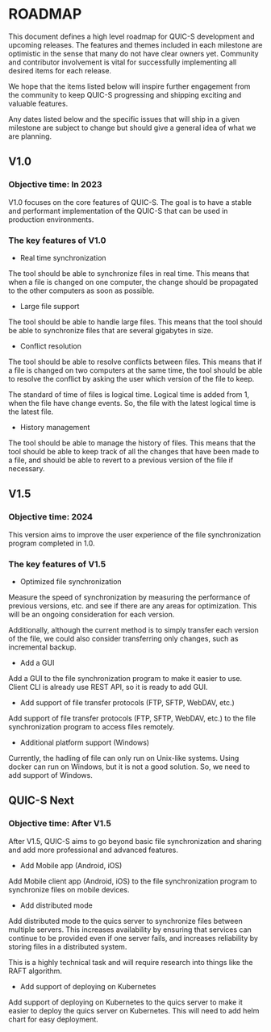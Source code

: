 # ROADMAP

This document defines a high level roadmap for QUIC-S development and upcoming releases. The features and themes included in each milestone are optimistic in the sense that many do not have clear owners yet. Community and contributor involvement is vital for successfully implementing all desired items for each release. 

We hope that the items listed below will inspire further engagement from the community to keep QUIC-S progressing and shipping exciting and valuable features.

Any dates listed below and the specific issues that will ship in a given milestone are subject to change but should give a general idea of what we are planning. 

## V1.0

### Objective time: In 2023

V1.0 focuses on the core features of QUIC-S. The goal is to have a stable and performant implementation of the QUIC-S that can be used in production environments.

### The key features of V1.0

- Real time synchronization

The tool should be able to synchronize files in real time. This means that when a file is changed on one computer, the change should be propagated to the other computers as soon as possible.

- Large file support

The tool should be able to handle large files. This means that the tool should be able to synchronize files that are several gigabytes in size.

- Conflict resolution

The tool should be able to resolve conflicts between files. This means that if a file is changed on two computers at the same time, the tool should be able to resolve the conflict by asking the user which version of the file to keep.

The standard of time of files is logical time. Logical time is added from 1, when the file have change events. So, the file with the latest logical time is the latest file.

- History management

The tool should be able to manage the history of files. This means that the tool should be able to keep track of all the changes that have been made to a file, and should be able to revert to a previous version of the file if necessary.

## V1.5

### Objective time: 2024

This version aims to improve the user experience of the file synchronization program completed in 1.0. 

### The key features of V1.5

- Optimized file synchronization

Measure the speed of synchronization by measuring the performance of previous versions, etc. and see if there are any areas for optimization. This will be an ongoing consideration for each version.

Additionally, although the current method is to simply transfer each version of the file, we could also consider transferring only changes, such as incremental backup.

- Add a GUI

Add a GUI to the file synchronization program to make it easier to use. Client CLI is already use REST API, so it is ready to add GUI.

- Add support of file transfer protocols (FTP, SFTP, WebDAV, etc.)

Add support of file transfer protocols (FTP, SFTP, WebDAV, etc.) to the file synchronization program to access files remotely. 

- Additional platform support (Windows)

Currently, the hadling of file can only run on Unix-like systems. Using docker can run on Windows, but it is not a good solution. So, we need to add support of Windows.

## QUIC-S Next

### Objective time: After V1.5

After V1.5, QUIC-S aims to go beyond basic file synchronization and sharing and add more professional and advanced features.

- Add Mobile app (Android, iOS)

Add Mobile client app (Android, iOS) to the file synchronization program to synchronize files on mobile devices. 

- Add distributed mode

Add distributed mode to the quics server to synchronize files between multiple servers. This increases availability by ensuring that services can continue to be provided even if one server fails, and increases reliability by storing files in a distributed system.

This is a highly technical task and will require research into things like the RAFT algorithm.

- Add support of deploying on Kubernetes

Add support of deploying on Kubernetes to the quics server to make it easier to deploy the quics server on Kubernetes. This will need to add helm chart for easy deployment.

